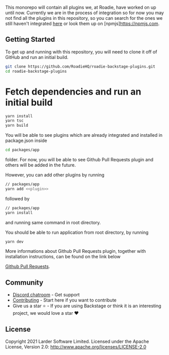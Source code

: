 This monorepo will contain all plugins we, at Roadie, have worked on up until now. Currently we are in the process of integration so for now you may not find all the plugins in this repository, so you can search for the ones we still haven't integrated [here](https://github.com/RoadieHQ?q=backstage-plugins&type=public&language=&sort=stargazers) or look them up on [npmjs]https://npmjs.com.


## Getting Started

To get up and running with this repository, you will need to clone it off of GitHub and run an initial build.

```bash
git clone https://github.com/RoadieHQ/roadie-backstage-plugins.git
cd roadie-backstage-plugins
```

# Fetch dependencies and run an initial build

```bash
yarn install
yarn tsc
yarn build
```

You will be able to see plugins which are already integrated and installed in package.json inside

```bash
cd packages/app
```

folder. For now, you will be able to see Github Pull Requests plugin and others will be added in the future.

 However, you can add other plugins by running 

```bash
// packages/app
yarn add <<plugin>>
```

followed by 

```bash
// packages/app
yarn install
```
and running same command in root directory.

You should be able to run application from root directory, by running

```bash
yarn dev
```

 More informations about Github Pull Requests plugin, together with installation instructions, can be found on the link below

 [Github Pull Requests](https://www.npmjs.com/package/@roadiehq/backstage-plugin-github-pull-requests).

## Community

- [Discord chatroom](https://discord.gg/3S4xrW7B) - Get support 
- [Contributing](https://github.com/RoadieHQ/roadie-backstage-plugins/blob/master/CONTRIBUTING.md) - Start here if you want to contribute
- Give us a star ⭐️ - If you are using Backstage or think it is an interesting project, we would love a star ❤️

## License

 Copyright 2021 Larder Software Limited. Licensed under the Apache License, Version 2.0: http://www.apache.org/licenses/LICENSE-2.0
